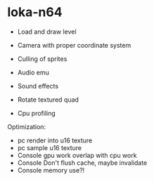 # loka-n64

- Load and draw level
- Camera with proper coordinate system
- Culling of sprites
- Audio emu
- Sound effects

- Rotate textured quad

- Cpu profiling

Optimization:
- pc render into u16 texture
- pc sample u16 texture
- Console gpu work overlap with cpu work
- Console Don't flush cache, maybe invalidate
- Console memory use?!

